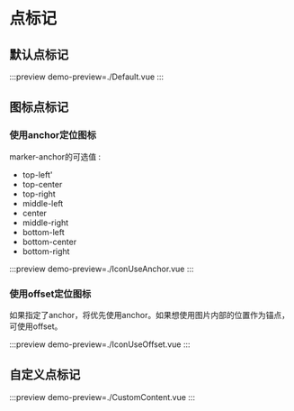 # 点标记

## 默认点标记

:::preview
demo-preview=./Default.vue
:::

## 图标点标记

### 使用anchor定位图标
  
marker-anchor的可选值 : 
- top-left'
- top-center
- top-right
- middle-left
- center
- middle-right
- bottom-left
- bottom-center
- bottom-right

:::preview
demo-preview=./IconUseAnchor.vue
:::

### 使用offset定位图标

如果指定了anchor，将优先使用anchor。如果想使用图片内部的位置作为锚点，可使用offset。

:::preview
demo-preview=./IconUseOffset.vue
:::

## 自定义点标记

:::preview
demo-preview=./CustomContent.vue
:::